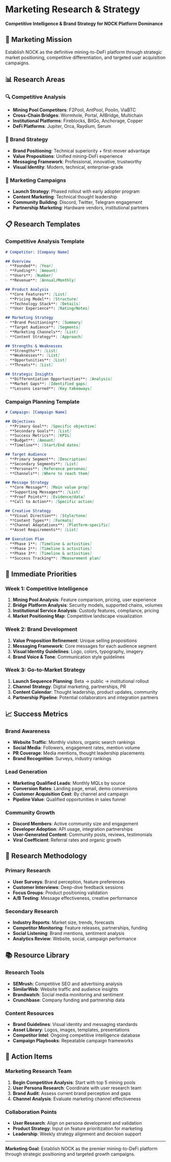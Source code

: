 # Marketing Research & Strategy

**Competitive Intelligence & Brand Strategy for NOCK Platform Dominance**

## 🎯 Marketing Mission

Establish NOCK as the definitive mining-to-DeFi platform through strategic market positioning, competitive differentiation, and targeted user acquisition campaigns.

## 📊 Research Areas

### 🔍 Competitive Analysis
- **Mining Pool Competitors**: F2Pool, AntPool, Poolin, ViaBTC
- **Cross-Chain Bridges**: Wormhole, Portal, AllBridge, Multichain
- **Institutional Platforms**: Fireblocks, BitGo, Anchorage, Copper
- **DeFi Platforms**: Jupiter, Orca, Raydium, Serum

### 🎨 Brand Strategy
- **Brand Positioning**: Technical superiority + first-mover advantage
- **Value Propositions**: Unified mining-DeFi experience
- **Messaging Framework**: Professional, innovative, trustworthy
- **Visual Identity**: Modern, technical, enterprise-grade

### 📱 Marketing Campaigns
- **Launch Strategy**: Phased rollout with early adopter program
- **Content Marketing**: Technical thought leadership
- **Community Building**: Discord, Twitter, Telegram engagement
- **Partnership Marketing**: Hardware vendors, institutional partners

## 📋 Research Templates

### Competitive Analysis Template
```markdown
# Competitor: [Company Name]

## Overview
- **Founded**: [Year]
- **Funding**: [Amount]
- **Users**: [Number]
- **Revenue**: [Annual/Monthly]

## Product Analysis
- **Core Features**: [List]
- **Pricing Model**: [Structure]
- **Technology Stack**: [Details]
- **User Experience**: [Rating/Notes]

## Marketing Strategy
- **Brand Positioning**: [Summary]
- **Target Audience**: [Segments]
- **Marketing Channels**: [List]
- **Content Strategy**: [Approach]

## Strengths & Weaknesses
- **Strengths**: [List]
- **Weaknesses**: [List]
- **Opportunities**: [List]
- **Threats**: [List]

## Strategic Insights
- **Differentiation Opportunities**: [Analysis]
- **Market Gaps**: [Identified gaps]
- **Lessons Learned**: [Key takeaways]
```

### Campaign Planning Template
```markdown
# Campaign: [Campaign Name]

## Objectives
- **Primary Goal**: [Specific objective]
- **Secondary Goals**: [List]
- **Success Metrics**: [KPIs]
- **Budget**: [Amount]
- **Timeline**: [Start/End dates]

## Target Audience
- **Primary Segment**: [Description]
- **Secondary Segments**: [List]
- **Personas**: [Reference personas]
- **Channels**: [Where to reach them]

## Message Strategy
- **Core Message**: [Main value prop]
- **Supporting Messages**: [List]
- **Proof Points**: [Evidence/data]
- **Call to Action**: [Specific action]

## Creative Strategy
- **Visual Direction**: [Style/tone]
- **Content Types**: [Formats]
- **Channel Adaptations**: [Platform-specific]
- **Asset Requirements**: [List]

## Execution Plan
- **Phase 1**: [Timeline & activities]
- **Phase 2**: [Timeline & activities]
- **Phase 3**: [Timeline & activities]
- **Success Tracking**: [Measurement plan]
```

## 🎯 Immediate Priorities

### **Week 1: Competitive Intelligence**
1. **Mining Pool Analysis**: Feature comparison, pricing, user experience
2. **Bridge Platform Analysis**: Security models, supported chains, volumes
3. **Institutional Service Analysis**: Custody features, compliance, pricing
4. **Market Positioning Map**: Competitive landscape visualization

### **Week 2: Brand Development**
1. **Value Proposition Refinement**: Unique selling propositions
2. **Messaging Framework**: Core messages for each audience segment
3. **Visual Identity Guidelines**: Logo, colors, typography, imagery
4. **Brand Voice & Tone**: Communication style guidelines

### **Week 3: Go-to-Market Strategy**
1. **Launch Sequence Planning**: Beta → public → institutional rollout
2. **Channel Strategy**: Digital marketing, partnerships, PR
3. **Content Calendar**: Thought leadership, product updates, community
4. **Partnership Pipeline**: Potential collaborators and integration partners

## 📈 Success Metrics

### **Brand Awareness**
- **Website Traffic**: Monthly visitors, organic search rankings
- **Social Media**: Followers, engagement rates, mention volume
- **PR Coverage**: Media mentions, thought leadership placements
- **Brand Recognition**: Surveys, industry rankings

### **Lead Generation**
- **Marketing Qualified Leads**: Monthly MQLs by source
- **Conversion Rates**: Landing page, email, demo conversions
- **Customer Acquisition Cost**: By channel and campaign
- **Pipeline Value**: Qualified opportunities in sales funnel

### **Community Growth**
- **Discord Members**: Active community size and engagement
- **Developer Adoption**: API usage, integration partnerships
- **User-Generated Content**: Community posts, reviews, testimonials
- **Viral Coefficient**: Referral rates and organic growth

## 🔬 Research Methodology

### **Primary Research**
- **User Surveys**: Brand perception, feature preferences
- **Customer Interviews**: Deep-dive feedback sessions
- **Focus Groups**: Product positioning validation
- **A/B Testing**: Message effectiveness, creative performance

### **Secondary Research**
- **Industry Reports**: Market size, trends, forecasts
- **Competitor Monitoring**: Feature releases, partnerships, funding
- **Social Listening**: Brand mentions, sentiment analysis
- **Analytics Review**: Website, social, campaign performance

## 📚 Resource Library

### **Research Tools**
- **SEMrush**: Competitive SEO and advertising analysis
- **SimilarWeb**: Website traffic and audience insights
- **Brandwatch**: Social media monitoring and sentiment
- **Crunchbase**: Company funding and partnership data

### **Content Resources**
- **Brand Guidelines**: Visual identity and messaging standards
- **Asset Library**: Logos, images, templates, presentations
- **Competitor Intel**: Ongoing competitive intelligence database
- **Campaign Playbooks**: Repeatable campaign frameworks

## 🎯 Action Items

### **Marketing Research Team**
1. **Begin Competitive Analysis**: Start with top 5 mining pools
2. **User Persona Research**: Coordinate with user research team
3. **Brand Audit**: Assess current brand perception and gaps
4. **Channel Analysis**: Evaluate marketing channel effectiveness

### **Collaboration Points**
- **User Research**: Align on persona development and validation
- **Product Strategy**: Input on feature prioritization for marketing
- **Leadership**: Weekly strategy alignment and decision support

---

**Marketing Goal**: Establish NOCK as the premier mining-to-DeFi platform through strategic positioning and targeted growth campaigns.
